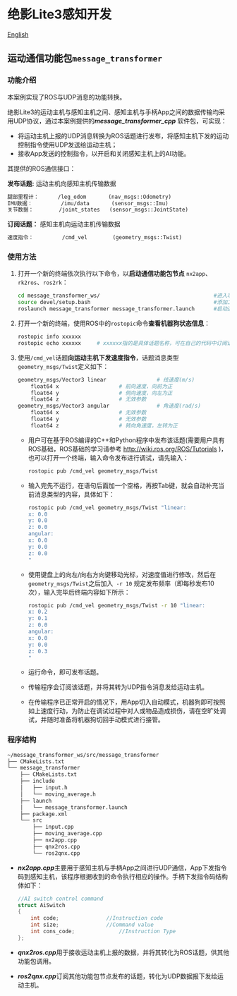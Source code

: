 # 绝影Lite3感知开发

[English](https://github.com/DeepRoboticsLab/Lite3_ROS/blob/main/README.md)

## 运动通信功能包`message_transformer`

### 功能介绍

本案例实现了ROS与UDP消息的功能转换。

绝影Lite3的运动主机与感知主机之间、感知主机与手柄App之间的数据传输均采用UDP协议，通过本案例提供的***message_transformer_cpp*** 软件包，可实现：

- 将运动主机上报的UDP消息转换为ROS话题进行发布，将感知主机下发的运动控制指令使用UDP发送给运动主机；
- 接收App发送的控制指令，以开启和关闭感知主机上的AI功能。
	

其提供的ROS通信接口：

**发布话题:**  运动主机向感知主机传输数据

```html
腿部里程计：      /leg_odom       (nav_msgs::Odometry)
IMU数据：         /imu/data       (sensor_msgs::Imu)
关节数据：        /joint_states   (sensor_msgs::JointState)
```

**订阅话题：**  感知主机向运动主机传输数据

```html
速度指令：         /cmd_vel        (geometry_msgs::Twist)
```


### 使用方法

1. 打开一个新的终端依次执行以下命令，以**启动通信功能包节点** `nx2app`、`rk2ros`、`ros2rk`：

	```bash
	cd message_transformer_ws/                                    #进入功能包工作空间（/home/ysc/message_transformer_ws）
	source devel/setup.bash                                       #添加工作空间环境变量
	roslaunch message_transformer message_transformer.launch      #启动通信功能包节点
	```
	
2. 打开一个新的终端，使用ROS中的`rostopic`命令**查看机器狗状态信息**：
	
	```bash
	rostopic info xxxxxx
	rostopic echo xxxxxx     # xxxxxx指的是具体话题名称，可在自己的代码中订阅话题进行二次开发
	```
	
3. 使用`/cmd_vel`话题**向运动主机下发速度指令**，话题消息类型`geometry_msgs/Twist`定义如下：
	
	```bash
	geometry_msgs/Vector3 linear				# 线速度(m/s)
		float64 x					# 前向速度，向前为正
		float64 y					# 侧向速度，向左为正
		float64 z					# 无效参数
	geometry_msgs/Vector3 angular				# 角速度(rad/s)
		float64 x					# 无效参数
		float64 y					# 无效参数
		float64 z					# 转向角速度，左转为正
	```
	- 用户可在基于ROS编译的C++和Python程序中发布该话题(需要用户具有ROS基础，ROS基础的学习请参考 http://wiki.ros.org/ROS/Tutorials )，也可以打开一个终端，输入命令发布进行调试，请先输入： 

		```bash
		rostopic pub /cmd_vel geometry_msgs/Twist
		```

	- 输入完先不运行，在语句后面加一个空格，再按Tab键，就会自动补充当前消息类型的内容，具体如下：  

		```bash
		rostopic pub /cmd_vel geometry_msgs/Twist "linear:
		x: 0.0
		y: 0.0
		z: 0.0
		angular:
		x: 0.0
		y: 0.0
		z: 0.0
		"
		```
	- 使用键盘上的向左/向右方向键移动光标，对速度值进行修改，然后在`geometry_msgs/Twist`之后加入` -r 10` 规定发布频率（即每秒发布10次），输入完毕后终端内容如下所示：

		```bash
		rostopic pub /cmd_vel geometry_msgs/Twist -r 10 "linear:
		x: 0.2
		y: 0.1
		z: 0.0
		angular:
		x: 0.0
		y: 0.0
		z: 0.3
		"
		```

	- 运行命令，即可发布话题。

	- 传输程序会订阅该话题，并将其转为UDP指令消息发给运动主机。

	- 在传输程序已正常开启的情况下，用App切入自动模式，机器狗即可按照如上速度行动，为防止在调试过程中对人或物品造成损伤，请在空旷处调试，并随时准备将机器狗切回手动模式进行接管。  

### 程序结构

```bash
~/message_transformer_ws/src/message_transformer
├── CMakeLists.txt 
└── message_transformer
    ├── CMakeLists.txt
    ├── include
    │   ├── input.h
    │   └── moving_average.h
    ├── launch
    │   └── message_transformer.launch
    ├── package.xml
    └── src
        ├── input.cpp
        ├── moving_average.cpp
        ├── nx2app.cpp
        ├── qnx2ros.cpp
        └── ros2qnx.cpp
```

- ***nx2app.cpp***主要用于感知主机与手柄App之间进行UDP通信，App下发指令码到感知主机，该程序根据收到的命令执行相应的操作。手柄下发指令码结构体如下：

	```c
	//AI switch control command
	struct AiSwitch
	{
		int code;				//Instruction code
		int size;				//Command value
		int cons_code;				//Instruction Type
	};
	```

- ***qnx2ros.cpp***用于接收运动主机上报的数据，并将其转化为ROS话题，供其他功能包调用。

- ***ros2qnx.cpp***订阅其他功能包节点发布的话题，转化为UDP数据报下发给运动主机。

